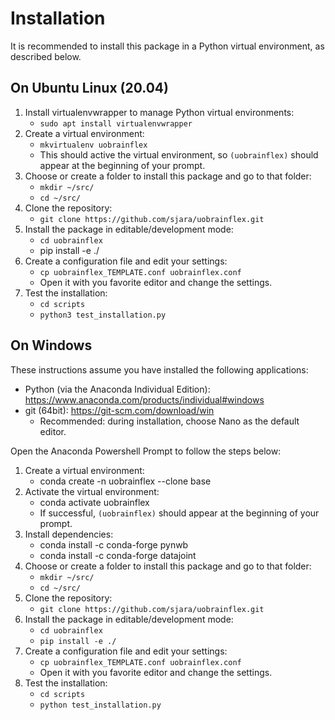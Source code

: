 # Installation

It is recommended to install this package in a Python virtual environment, as described below.

## On Ubuntu Linux (20.04)

1. Install virtualenvwrapper to manage Python virtual environments:
   * `sudo apt install virtualenvwrapper`
1. Create a virtual environment:
   * `mkvirtualenv uobrainflex`
   * This should active the virtual environment, so `(uobrainflex)` should appear at the beginning of your prompt.
1. Choose or create a folder to install this package and go to that folder:
   * `mkdir ~/src/`
   * `cd ~/src/`
1. Clone the repository:
   * `git clone https://github.com/sjara/uobrainflex.git`
1. Install the package in editable/development mode:
   * `cd uobrainflex`
   * pip install -e ./
1. Create a configuration file and edit your settings:
   * `cp uobrainflex_TEMPLATE.conf uobrainflex.conf`
   * Open it with you favorite editor and change the settings.
1. Test the installation:
   * `cd scripts`
   * `python3 test_installation.py`


## On Windows
These instructions assume you have installed the following applications:
* Python (via the Anaconda Individual Edition): https://www.anaconda.com/products/individual#windows
* git (64bit): https://git-scm.com/download/win
  * Recommended: during installation, choose Nano as the default editor.

Open the Anaconda Powershell Prompt to follow the steps below:
1. Create a virtual environment:
   * conda create -n uobrainflex --clone base
1. Activate the virtual environment:
   * conda activate uobrainflex
   * If successful, `(uobrainflex)` should appear at the beginning of your prompt.
1. Install dependencies:
   * conda install -c conda-forge pynwb
   * conda install -c conda-forge datajoint 
1. Choose or create a folder to install this package and go to that folder:
   * `mkdir ~/src/`
   * `cd ~/src/`
1. Clone the repository:
   * `git clone https://github.com/sjara/uobrainflex.git`
1. Install the package in editable/development mode:
   * `cd uobrainflex`
   * `pip install -e ./`
1. Create a configuration file and edit your settings:
   * `cp uobrainflex_TEMPLATE.conf uobrainflex.conf`
   * Open it with you favorite editor and change the settings.
1. Test the installation:
   * `cd scripts`
   * `python test_installation.py`
